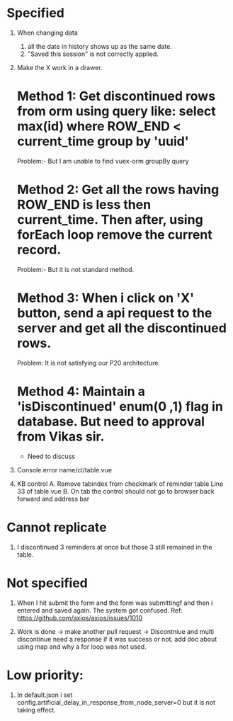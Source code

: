 # Specified

1. When changing data

   1. all the date in history shows up as the same date.
   2. "Saved this session" is not correctly applied.

2. Make the X work in a drawer.

   # Method 1: Get discontinued rows from orm using query like: select max(id) where ROW_END < current_time group by 'uuid'

   Problem:- But I am unable to find vuex-orm groupBy query

   # Method 2: Get all the rows having ROW_END is less then current_time. Then after, using forEach loop remove the current record.

   Problem:- But it is not standard method.

   # Method 3: When i click on 'X' button, send a api request to the server and get all the discontinued rows.

   Problem: It is not satisfying our P20 architecture.

   # Method 4: Maintain a 'isDiscontinued' enum(0 ,1) flag in database. But need to approval from Vikas sir.

   - Need to discuss

3. Console.error name/cl/table.vue

4) KB control
   A. Remove tabindex from checkmark of reminder table Line 33 of table.vue
   B. On tab the control should not go to browser back forward and address bar

# Cannot replicate

1. I discontinued 3 reminders at once but those 3 still remained in the table.

# Not specified

1. When I hit submit the form and the form was submittingf and then i entered and saved again. The system got confused.
   Ref: https://github.com/axios/axios/issues/1010

2. Work is done -> make another pull request -> Discontniue and multi discontinue need a response if it was success or not.
   add doc about using map and why a for loop was not used.

# Low priority:

1. In default.json i set config.artificial_delay_in_response_from_node_server=0 but it is not taking effect.
